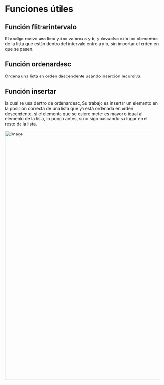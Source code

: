 # Funciones útiles
## Función flitrarintervalo 
El codigo recive una lista y dos valores a y b, y devuelve solo los elementos de la lista que están dentro del intervalo entre a y b, sin importar el orden en que se pasen.
## Función ordenardesc 
Ordena una lista en orden descendente usando inserción recursiva. 
## Función insertar
la cual se usa dentro de ordenardesc, Su trabajo es insertar un elemento en la posición correcta de una lista que ya está ordenada en orden descendente, si el elemento que se quiere meter es mayor o igual al elemento de la lista, lo pongo antes, si no sigo buscando su lugar en el resto de la lista. 

<img width="1502" height="818" alt="image" src="https://github.com/user-attachments/assets/187888e6-f4cd-4a5e-8bbf-1f0680f6044c" />

